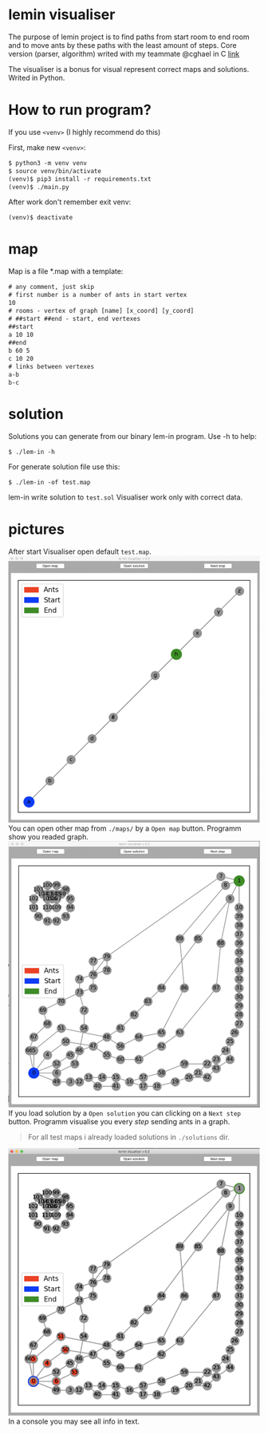 # lemin visualiser

The purpose of lemin project is to find paths from start room to end room and to move ants by these paths with the least amount of steps.
Core version (parser, algorithm) writed with my teammate @cghael in C [link](https://github.com/cghael/21_school_Lemin)

The visualiser is a bonus for visual represent correct maps and solutions.
Writed in Python.

# How to run program?

If you use `<venv>` (I highly recommend do this) 

First, make new `<venv>`:
```
$ python3 -m venv venv
$ source venv/bin/activate
(venv)$ pip3 install -r requirements.txt
(venv)$ ./main.py
```
  
After work don't remember exit venv:
```
(venv)$ deactivate
```

# map
Map is a file \*.map with a template:
```
# any comment, just skip
# first number is a number of ants in start vertex
10
# rooms - vertex of graph [name] [x_coord] [y_coord]
# ##start ##end - start, end vertexes
##start
a 10 10
##end
b 60 5
c 10 20
# links between vertexes
a-b
b-c
```
# solution
Solutions you can generate from our binary lem-in program.
Use -h to help:
```
$ ./lem-in -h
```
For generate solution file use this:
```
$ ./lem-in -of test.map
```
lem-in write solution to `test.sol`
Visualiser work only with correct data.
# pictures
After start Visualiser open default `test.map`.
![Start Visualiser](https://github.com/ksemele/lemin/blob/main/pic/1.jpg)
You can open other map from `./maps/` by a `Open map` button.
Programm show you readed graph.
![Open test3.map](https://github.com/ksemele/lemin/blob/main/pic/2.jpg)
If you load solution by a `Open solution` you can clicking on a `Next step` button.
Programm visualise you every *step* sending ants in a graph.

>For all test maps i already loaded solutions in `./solutions` dir.

![Loaded test3.sol](https://github.com/ksemele/lemin/blob/main/pic/3.jpg)
In a console you may see all info in text.
